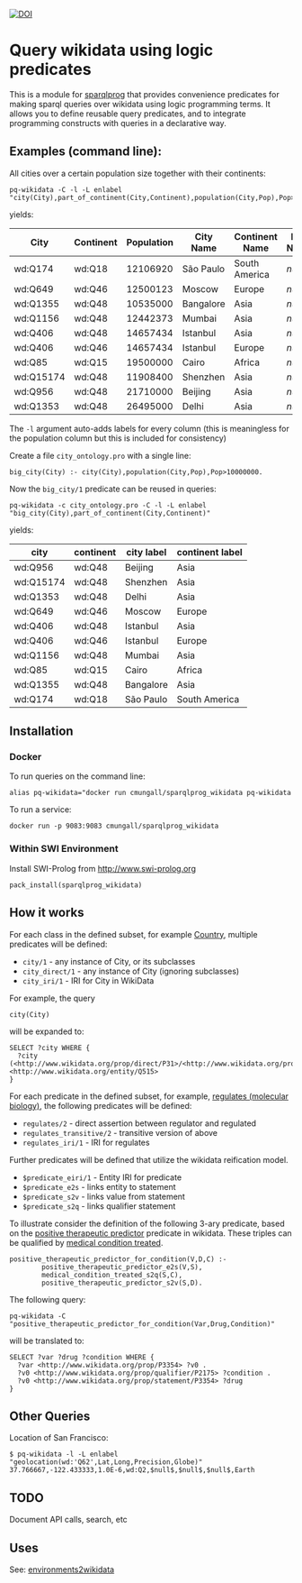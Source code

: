 [![DOI](https://zenodo.org/badge/13996//sparqlprog_wikidata.svg)](https://zenodo.org/badge/latestdoi/13996//sparqlprog_wikidata)

# Query wikidata using logic predicates

This is a module for
[sparqlprog](https://github.com/cmungall/sparqlprog) that provides
convenience predicates for making sparql queries over wikidata using
logic programming terms. It allows you to define reusable query
predicates, and to integrate programming constructs with queries in a
declarative way.

## Examples (command line):

All cities over a certain population size together with their continents:

```
pq-wikidata -C -l -L enlabel "city(City),part_of_continent(City,Continent),population(City,Pop),Pop>10000000"
```

yields:

|City|Continent|Population|City Name|Continent Name|Pop Name|
|---|---|---|---|---|---|
|wd:Q174|wd:Q18|12106920|São Paulo|South America|$null$|
|wd:Q649|wd:Q46|12500123|Moscow|Europe|$null$|
|wd:Q1355|wd:Q48|10535000|Bangalore|Asia|$null$|
|wd:Q1156|wd:Q48|12442373|Mumbai|Asia|$null$|
|wd:Q406|wd:Q48|14657434|Istanbul|Asia|$null$|
|wd:Q406|wd:Q46|14657434|Istanbul|Europe|$null$|
|wd:Q85|wd:Q15|19500000|Cairo|Africa|$null$|
|wd:Q15174|wd:Q48|11908400|Shenzhen|Asia|$null$|
|wd:Q956|wd:Q48|21710000|Beijing|Asia|$null$|
|wd:Q1353|wd:Q48|26495000|Delhi|Asia|$null$|

The `-l` argument auto-adds labels for every column (this is meaningless for the population column but this is included for consistency)

Create a file `city_ontology.pro` with a single line:

```
big_city(City) :- city(City),population(City,Pop),Pop>10000000.
```

Now the `big_city/1` predicate can be reused in queries:

```
pq-wikidata -c city_ontology.pro -C -l -L enlabel "big_city(City),part_of_continent(City,Continent)"
```

yields:

|city|continent|city label|continent label|
|---|---|---|---|
|wd:Q956|wd:Q48|Beijing|Asia|
|wd:Q15174|wd:Q48|Shenzhen|Asia|
|wd:Q1353|wd:Q48|Delhi|Asia|
|wd:Q649|wd:Q46|Moscow|Europe|
|wd:Q406|wd:Q48|Istanbul|Asia|
|wd:Q406|wd:Q46|Istanbul|Europe|
|wd:Q1156|wd:Q48|Mumbai|Asia|
|wd:Q85|wd:Q15|Cairo|Africa|
|wd:Q1355|wd:Q48|Bangalore|Asia|
|wd:Q174|wd:Q18|São Paulo|South America|


## Installation

### Docker

To run queries on the command line:

```
alias pq-wikidata="docker run cmungall/sparqlprog_wikidata pq-wikidata
```

To run a service:

```
docker run -p 9083:9083 cmungall/sparqlprog_wikidata
```

### Within SWI Environment

Install SWI-Prolog from http://www.swi-prolog.org

    pack_install(sparqlprog_wikidata)

## How it works

For each class in the defined subset, for example [Country](http://www.wikidata.org/entity/Q551), multiple predicates will be defined:

 * `city/1` - any instance of City, or its subclasses
 * `city_direct/1` - any instance of City (ignoring subclasses)
 * `city_iri/1` - IRI for City in WikiData

For example, the query

`city(City)`

will be expanded to:

```
SELECT ?city WHERE {
  ?city (<http://www.wikidata.org/prop/direct/P31>/<http://www.wikidata.org/prop/direct/P279>*) <http://www.wikidata.org/entity/Q515>
}
```

For each predicate in the defined subset, for example, [regulates (molecular biology)](http://www.wikidata.org/prop/direct/P128), the following predicates will be defined:

 * `regulates/2` - direct assertion between regulator and regulated
 * `regulates_transitive/2` - transitive version of above
 * `regulates_iri/1` - IRI for regulates

Further predicates will be defined that utilize the wikidata reification model. 

 * `$predicate_eiri/1` - Entity IRI for predicate
 * `$predicate_e2s` - links entity to statement
 * `$predicate_s2v` - links value from statement
 * `$predicate_s2q` - links qualifier statement

To illustrate consider the definition of the following 3-ary predicate, based on the [positive therapeutic predictor](http://www.wikidata.org/prop/direct/P3354) predicate in wikidata. These triples can be qualified by [medical condition treated](http://www.wikidata.org/prop/direct/P2175).

```
positive_therapeutic_predictor_for_condition(V,D,C) :-
        positive_therapeutic_predictor_e2s(V,S),
        medical_condition_treated_s2q(S,C),
        positive_therapeutic_predictor_s2v(S,D).
```


The following query:

```
pq-wikidata -C "positive_therapeutic_predictor_for_condition(Var,Drug,Condition)"
```

will be translated to:

```
SELECT ?var ?drug ?condition WHERE {
  ?var <http://www.wikidata.org/prop/P3354> ?v0 .
  ?v0 <http://www.wikidata.org/prop/qualifier/P2175> ?condition .
  ?v0 <http://www.wikidata.org/prop/statement/P3354> ?drug
}
```

## Other Queries

Location of San Francisco:

```
$ pq-wikidata -l -L enlabel  "geolocation(wd:'Q62',Lat,Long,Precision,Globe)"
37.766667,-122.433333,1.0E-6,wd:Q2,$null$,$null$,$null$,Earth
```

## TODO

Document API calls, search, etc

## Uses

See: [environments2wikidata](https://github.com/cmungall/environments2wikidata)
